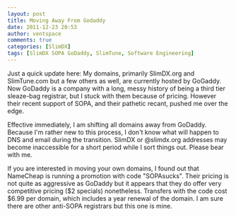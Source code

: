 ```yaml
---
layout: post
title: Moving Away From Godaddy
date: 2011-12-23 20:53
author: ventspace
comments: true
categories: [SlimDX]
tags: [SlimDX SOPA GoDaddy, SlimTune, Software Engineering]
---
```

Just a quick update here: My domains, primarily SlimDX.org and SlimTune.com but a few others as well, are currently hosted by GoGaddy. Now GoDaddy is a company with a long, messy history of being a third tier sleaze-bag registrar, but I stuck with them because of pricing. However their recent support of SOPA, and their pathetic recant, pushed me over the edge.

Effective immediately, I am shifting all domains away from GoDaddy. Because I'm rather new to this process, I don't know what will happen to DNS and email during the transition. SlimDX or @slimdx.org addresses may become inaccessible for a short period while I sort things out. Please bear with me.

If you are interested in moving your own domains, I found out that NameCheap is running a promotion with code "SOPAsucks". Their pricing is not quite as aggressive as GoDaddy but it appears that they do offer very competitive pricing ($2 specials) nonetheless. Transfers with the code cost $6.99 per domain, which includes a year renewal of the domain. I am sure there are other anti-SOPA registrars but this one is mine.
